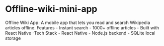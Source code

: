 # Offline-wiki-mini-app
Offline Wiki App: A mobile app that lets you read and search Wikipedia articles offline. Features - Instant search - 1000+ offline articles - Built with React Native  -Tech Stack - React Native - Node.js backend - SQLite local storage
